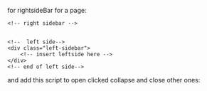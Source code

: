 for rightsideBar for a page:

<div class="has-sidebar">

    <!-- right sidebar -->


    <!--  left side-->
    <div class="left-sidebar">
        <!-- insert leftside here -->
    </div>
    <!-- end of left side-->

</div>

and add this script to open clicked collapse and close other ones:

<script>
    $( document ).ready(function() {
        $('.collapse').on('show.bs.collapse', function () {

        // hide all accordion except the clicked one
        $('.collapse').not(this).collapse('hide');
        
        });
    });
</script>
